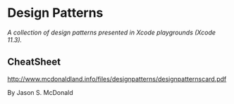 # Design Patterns

_A collection of design patterns presented in Xcode playgrounds (Xcode 11.3)._

## CheatSheet

http://www.mcdonaldland.info/files/designpatterns/designpatternscard.pdf

By Jason S. McDonald
